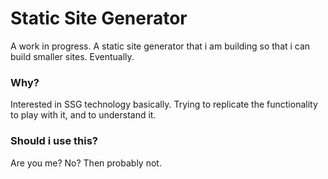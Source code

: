 # Static Site Generator

A work in progress. A static site generator that i am building so that i can build smaller sites. Eventually.

### Why?

Interested in SSG technology basically. Trying to replicate the functionality to play with it, and to understand it.

### Should i use this?

Are you me? No? Then probably not.
